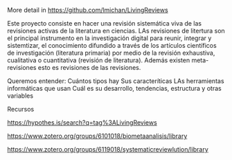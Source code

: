 
More detail in https://github.com/lmichan/LivingReviews

Este proyecto consiste en hacer una revisión sistemática viva de las revisiones activas de la literatura en ciencias.
LAs revisiones de litertura son el principal instrumento en la investigación digital para reunir, integrar y sistemtizar, el conocimiento difundido a través
de los artículos científicos de investigación (literatura primaria) por medio de la revisión exhaustiva, cualitativa o cuantitativa (revisión de literatura).
Además existen meta-revisiones esto es revisiones de las revisiones.

Queremos entender:
Cuántos tipos hay
Sus caracteríticas
LAs herramientas informáticas que usan
Cuál es su desarrollo, tendencias, estructura y otras variables


Recursos

https://hypothes.is/search?q=tag%3ALivingReviews

https://www.zotero.org/groups/6101018/biometaanalisis/library

https://www.zotero.org/groups/6119018/systematicreviewlution/library
